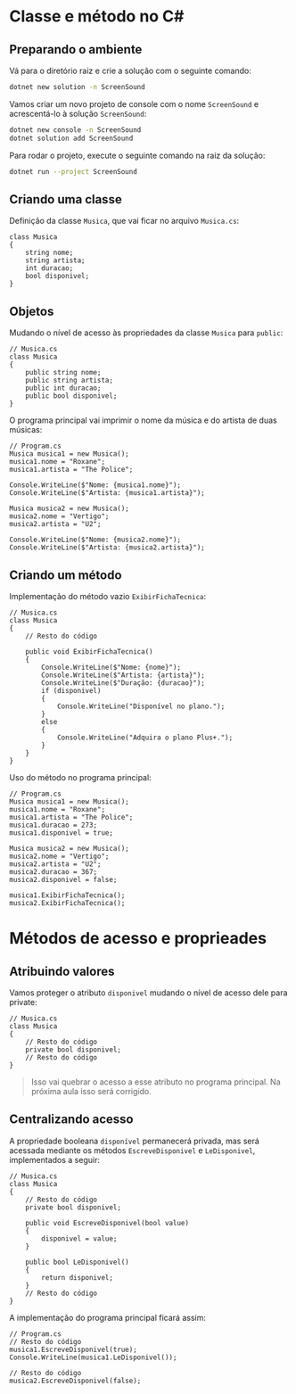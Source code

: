 # Classe e método no C#
## Preparando o ambiente

Vá para o diretório raiz e crie a solução com o seguinte comando:

```bash
dotnet new solution -n ScreenSound
```
Vamos criar um novo projeto de console com o nome `ScreenSound` e acrescentá-lo à solução `ScreenSound`:

```bash
dotnet new console -n ScreenSound
dotnet solution add ScreenSound
```
Para rodar o projeto, execute o seguinte comando na raiz da solução:

```bash
dotnet run --project ScreenSound
```

## Criando uma classe
Definição da classe `Musica`, que vai ficar no arquivo `Musica.cs`:
```CSharp
class Musica
{
    string nome;
    string artista;
    int duracao;
    bool disponivel;
}
```
## Objetos
Mudando o nível de acesso às propriedades da classe `Musica` para `public`:
```CSharp
// Musica.cs
class Musica
{
    public string nome;
    public string artista;
    public int duracao;
    public bool disponivel;
}
```

O programa principal vai imprimir o nome da música e do artista de duas músicas:
```CSharp
// Program.cs
Musica musica1 = new Musica();
musica1.nome = "Roxane";
musica1.artista = "The Police";

Console.WriteLine($"Nome: {musica1.nome}");
Console.WriteLine($"Artista: {musica1.artista}");

Musica musica2 = new Musica();
musica2.nome = "Vertigo";
musica2.artista = "U2";

Console.WriteLine($"Nome: {musica2.nome}");
Console.WriteLine($"Artista: {musica2.artista}");
```

## Criando um método
Implementação do método vazio `ExibirFichaTecnica`:
```CSharp
// Musica.cs
class Musica
{
    // Resto do código

    public void ExibirFichaTecnica()
    {
        Console.WriteLine($"Nome: {nome}");
        Console.WriteLine($"Artista: {artista}");
        Console.WriteLine($"Duração: {duracao}");
        if (disponivel)
        {
            Console.WriteLine("Disponível no plano.");
        }
        else
        {
            Console.WriteLine("Adquira o plano Plus+.");
        }
    }
}
```

Uso do método no programa principal:
```CSharp
// Program.cs
Musica musica1 = new Musica();
musica1.nome = "Roxane";
musica1.artista = "The Police";
musica1.duracao = 273;
musica1.disponivel = true;

Musica musica2 = new Musica();
musica2.nome = "Vertigo";
musica2.artista = "U2";
musica2.duracao = 367;
musica2.disponivel = false;

musica1.ExibirFichaTecnica();
musica2.ExibirFichaTecnica();
```
# Métodos de acesso e proprieades
## Atribuindo valores
Vamos proteger o atributo `disponivel` mudando o nível de acesso dele para private:
```CSharp
// Musica.cs
class Musica
{
    // Resto do código
    private bool disponivel;
    // Resto do código
}
```
> Isso vai quebrar o acesso a esse atributo no programa principal. Na próxima aula isso será corrigido.

## Centralizando acesso
A propriedade booleana `disponível` permanecerá privada, mas será acessada mediante os métodos `EscreveDisponivel` e `LeDisponivel`, implementados a seguir:

```CSharp
// Musica.cs
class Musica
{
    // Resto do código
    private bool disponivel;

    public void EscreveDisponivel(bool value)
    {
        disponivel = value;
    }

    public bool LeDisponivel()
    {
        return disponivel;
    }
    // Resto do código
}
```

A implementação do programa principal ficará assim:
```CSharp
// Program.cs
// Resto do código
musica1.EscreveDisponivel(true);
Console.WriteLine(musica1.LeDisponivel());

// Resto do código
musica2.EscreveDisponivel(false);
```
